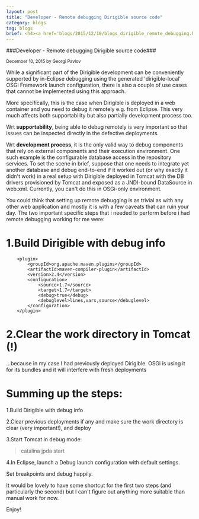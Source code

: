 ```yaml
---
layout: post
title: "Developer - Remote debugging Dirigible source code"
category: blogs
tag: blogs
brief: <h4><a href='blogs/2015/12/10/blogs_dirigible_remote_debugging.html'>Developer - Remote debugging Dirigible source code</a></h4> <sub class="post-info">December 10, 2015 by Georgi Pavlov</sub></br>While a significant part of the Dirigible development can be conveniently supported by in-Eclipse debugging using the generated 'dirigible-local' OSGi Framework launch configuration, there is also a couple of use cases that cannot be implemented using this approach...<br>
---
```


###Developer - Remote debugging Dirigible source code###

<sub class="post-info">December 10, 2015 by Georgi Pavlov</sub>

While a significant part of the Dirigible development can be conveniently supported by in-Eclipse debugging using the generated 'dirigible-local' OSGi Framework launch configuration, there is also a couple of use cases that cannot be implemented using this approach.

More specifically, this is the case when Dirigible is deployed in a web container and you need to debug it remotely e.g. from Eclipse.
This very much affects both supportability but also partially development process too. 

Wrt **supportability**, being able to debug remotely is very important so that issues can be inspected directly in the defective deployments.

Wrt **development process**, it is the only valid way to debug components that rely on external components and their execution environment.
One such example is the configurable database access in the repository services. To set the scene in brief, suppose that one needs to integrate yet another database and debug end-to-end if it worked out (or why exactly it didn't work) in a real setup with Dirigible deployed in Tomcat with the DB drivers provisioned by Tomcat and exposed as a JNDI-bound DataSource in web.xml. Currently, you can't do this in OSGi-only environment.

You could think that setting up remote debugging is as trivial as with any other web application and mostly it is with a few caveats that can ruin your day.
The two important specific steps that i needed to perform before i had remote debugging working for me were:

1.Build Dirigible with debug info
===
	
		<plugin>
			<groupId>org.apache.maven.plugins</groupId>
			<artifactId>maven-compiler-plugin</artifactId>
			<version>2.4</version>
			<configuration>
				<source>1.7</source>
				<target>1.7</target>
		        <debug>true</debug>
		        <debuglevel>lines,vars,source</debuglevel> 
			</configuration>
		</plugin>
		
2.Clear the work directory in Tomcat (!) 
===

...because in my case I had previously deployed Dirigible. OSGi is using it for its bundles and it will interfere with fresh deployments

Summing up the steps:
=====

1.Build Dirigible with debug info

2.Clear previous deployments if any and make sure the work directory is clear (very important!), and deploy

3.Start Tomcat in debug mode:

> catalina jpda start

4.In Eclipse, launch a Debug launch configuration with default settings.

 
Set breakpoints and debug happily.

It would be lovely to have some shortcut for the first two steps (and particularly the second) but I can't figure out anything more suitable than manual work for now. 

Enjoy!

